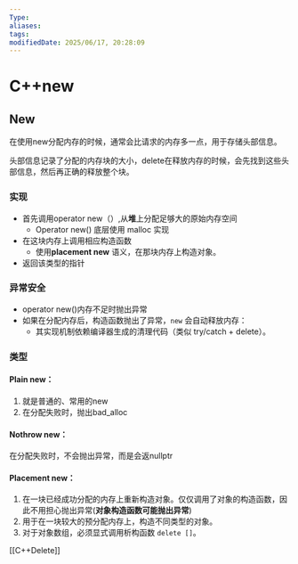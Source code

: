 ```yaml
---
Type:
aliases: 
tags: 
modifiedDate: 2025/06/17, 20:28:09
---
```


# C++new

## New

在使用new分配内存的时候，通常会比请求的内存多一点，用于存储头部信息。

头部信息记录了分配的内存块的大小，delete在释放内存的时候，会先找到这些头部信息，然后再正确的释放整个块。

### 实现

- 首先调用operator new（）,从**堆**上分配足够大的原始内存空间
    - Operator new() 底层使用 malloc 实现
- 在这块内存上调用相应构造函数
    - 使用**placement new** 语义，在那块内存上构造对象。
- 返回该类型的指针

### 异常安全

- operator new()内存不足时抛出异常
- 如果在分配内存后，构造函数抛出了异常，`new` 会自动释放内存：
    - 其实现机制依赖编译器生成的清理代码（类似 try/catch + delete）。

### 类型

#### Plain new：

1. 就是普通的、常用的new
2. 在分配失败时，抛出bad_alloc

#### Nothrow new：

在分配失败时，不会抛出异常，而是会返nullptr

#### Placement new：

1. 在一块已经成功分配的内存上重新构造对象。仅仅调用了对象的构造函数，因此不用担心抛出异常(**对象构造函数可能抛出异常**)
2. 用于在一块较大的预分配内存上，构造不同类型的对象。
3. 对于对象数组，必须显式调用析构函数 `delete []`。

[[C++Delete]]
